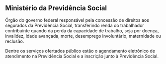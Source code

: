 Ministério da Previdência Social
---

Órgão do governo federal responsável pela concessão de direitos aos segurados da Previdência Social, transferindo renda do trabalhador contribuinte quando da perda da capacidade de trabalho, seja por doença, invalidez, idade avançada, morte, desemprego involuntário, maternidade ou reclusão.

Dentre os serviços ofertados público estão o agendamento eletrônico de atendimento na Previdência Social e a inscrição junto à Previdência Social.